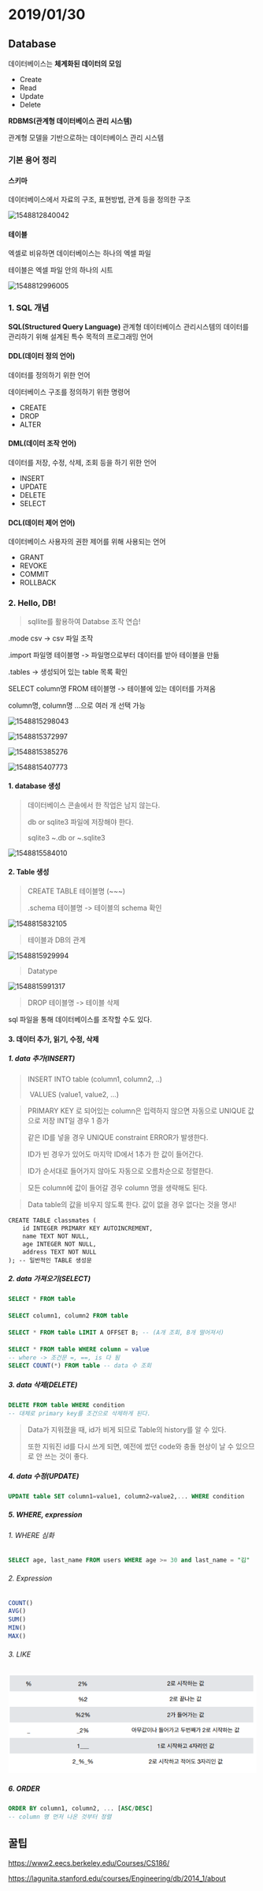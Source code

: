 # 2019/01/30

## Database

데이터베이스는 **체계화된 데이터의 모임**

* Create
* Read
* Update
* Delete

**RDBMS(관계형 데이터베이스 관리 시스템)**

관계형 모델을 기반으로하는 데이터베이스 관리 시스템

### 기본 용어 정리

#### 스키마

데이터베이스에서 자료의 구조, 표현방법, 관계 등을 정의한 구조

![1548812840042](C:\Users\student\AppData\Roaming\Typora\typora-user-images\1548812840042.png)

#### 테이블

엑셀로 비유하면 데이터베이스는 하나의 엑셀 파일

테이블은 엑셀 파일 안의 하나의 시트

![1548812996005](C:\Users\student\AppData\Roaming\Typora\typora-user-images\1548812996005.png)

### 1. SQL 개념

**SQL(Structured Query Language)** 관계형 데이터베이스 관리시스템의 데이터를 관리하기 위해 설계된 특수 목적의 프로그래밍 언어

#### DDL(데이터 정의 언어) 

데이터를 정의하기 위한 언어

데이터베이스 구조를 정의하기 위한 명령어

* CREATE
* DROP
* ALTER

#### DML(데이터 조작 언어)

데이터를 저장, 수정, 삭제, 조회 등을 하기 위한 언어

* INSERT
* UPDATE
* DELETE
* SELECT

#### DCL(데이터 제어 언어)

데이터베이스 사용자의 권한 제어를 위해 사용되는 언어

* GRANT
* REVOKE
* COMMIT
* ROLLBACK

### 2. Hello, DB!

> sqllite를 활용하여 Databse 조작 연습!

.mode csv -> csv 파일 조작

.import 파일명 테이블명 -> 파일명으로부터 데이터를 받아 테이블을 만듦

.tables -> 생성되어 있는 table 목록 확인

SELECT column명 FROM 테이블명 -> 테이블에 있는 데이터를 가져옴

column명, column명 ...으로 여러 개 선택 가능

![1548815298043](C:\Users\student\AppData\Roaming\Typora\typora-user-images\1548815298043.png)

![1548815372997](C:\Users\student\AppData\Roaming\Typora\typora-user-images\1548815372997.png)

![1548815385276](C:\Users\student\AppData\Roaming\Typora\typora-user-images\1548815385276.png)

![1548815407773](C:\Users\student\AppData\Roaming\Typora\typora-user-images\1548815407773.png)

#### 1. database 생성

> 데이터베이스 콘솔에서 한 작업은 남지 않는다.
>
> db or sqlite3 파일에 저장해야 한다.
>
> sqlite3 ~.db or ~.sqlite3

![1548815584010](C:\Users\student\AppData\Roaming\Typora\typora-user-images\1548815584010.png)

#### 2. Table 생성

> CREATE TABLE 테이블명 (~~~)
>
> .schema 테이블명 -> 테이블의 schema 확인

![1548815832105](C:\Users\student\AppData\Roaming\Typora\typora-user-images\1548815832105.png)

> 테이블과 DB의 관계

![1548815929994](C:\Users\student\AppData\Roaming\Typora\typora-user-images\1548815929994.png)

> Datatype

![1548815991317](C:\Users\student\AppData\Roaming\Typora\typora-user-images\1548815991317.png)

> DROP 테이블명 -> 테이블 삭제

sql 파일을 통해 데이터베이스를 조작할 수도 있다.

#### 3. 데이터 추가, 읽기, 수정, 삭제

##### 1. data 추가(INSERT)

> INSERT INTO table (column1, column2, ..)
>
> ​		VALUES (value1, value2, ...)

> PRIMARY KEY 로 되어있는 column은 입력하지 않으면 자동으로 UNIQUE 값으로 저장 INT일 경우 1 증가
>
> 같은 ID를 넣을 경우 UNIQUE constraint ERROR가 발생한다.
>
> ID가 빈 경우가 있어도 마지막 ID에서 1추가 한 값이 들어간다.
>
> ID가 순서대로 들어가지 않아도 자동으로 오름차순으로 정렬한다.

> 모든 column에 값이 들어갈 경우 column 명을 생략해도 된다.

> Data table의 값을 비우지 않도록 한다. 값이 없을 경우 없다는 것을 명시!

```sqlite
CREATE TABLE classmates (
    id INTEGER PRIMARY KEY AUTOINCREMENT,
    name TEXT NOT NULL,
    age INTEGER NOT NULL,
    address TEXT NOT NULL
); -- 일반적인 TABLE 생성문
```

##### 2. data 가져오기(SELECT)

```sql
SELECT * FROM table

SELECT column1, column2 FROM table

SELECT * FROM table LIMIT A OFFSET B; -- (A개 조회, B개 떨어져서)

SELECT * FROM table WHERE column = value 
-- where -> 조건문 =, ==, is 다 됨
SELECT COUNT(*) FROM table -- data 수 조회
```

##### 3. data 삭제(DELETE)

```sql
DELETE FROM table WHERE condition
-- 대체로 primary key를 조건으로 삭제하게 된다.
```

> Data가 지워졌을 때, id가 비게 되므로 Table의 history를 알 수 있다.
>
> 또한 지워진 id를 다시 쓰게 되면, 예전에 썼던 code와 충돌 현상이 날 수 있으므로 안 쓰는 것이 좋다.

##### 4. data 수정(UPDATE)

```SQL
UPDATE table SET column1=value1, column2=value2,... WHERE condition
```

##### 5. WHERE, expression

###### 1. WHERE 심화

```SQL
SELECT age, last_name FROM users WHERE age >= 30 and last_name = "김"
```

###### 2. Expression

```sql
COUNT()
AVG()
SUM()
MIN()
MAX()
```

###### 3. LIKE

![1548835760854](assets/1548835760854.png)

##### 6. ORDER

```SQL
ORDER BY column1, column2, ... [ASC/DESC]
-- column 명 먼저 나온 것부터 정렬
```



## 꿀팁

https://www2.eecs.berkeley.edu/Courses/CS186/

https://lagunita.stanford.edu/courses/Engineering/db/2014_1/about
